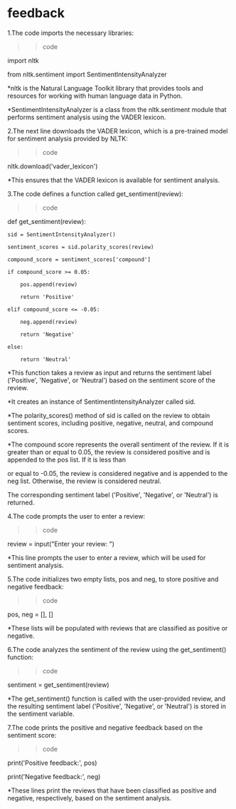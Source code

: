 # feedback

1.The code imports the necessary libraries:

>>code

import nltk

from nltk.sentiment import SentimentIntensityAnalyzer

*nltk is the Natural Language Toolkit library that provides tools and resources for working with human language data in Python.

*SentimentIntensityAnalyzer is a class from the nltk.sentiment module that performs sentiment analysis using the VADER lexicon.

2.The next line downloads the VADER lexicon, which is a pre-trained model for sentiment analysis provided by NLTK:

>>code

nltk.download('vader_lexicon')

*This ensures that the VADER lexicon is available for sentiment analysis.

3.The code defines a function called get_sentiment(review):

>>code

def get_sentiment(review):

    sid = SentimentIntensityAnalyzer()
    
    sentiment_scores = sid.polarity_scores(review)
    
    compound_score = sentiment_scores['compound']
    
    if compound_score >= 0.05:
    
        pos.append(review)
        
        return 'Positive'
    
    elif compound_score <= -0.05:
    
        neg.append(review)
        
        return 'Negative'
    
    else:
        
        return 'Neutral'

*This function takes a review as input and returns the sentiment label ('Positive', 'Negative', or 'Neutral') based on the sentiment score of the review.


*It creates an instance of SentimentIntensityAnalyzer called sid.


*The polarity_scores() method of sid is called on the review to obtain sentiment scores, including positive, negative, neutral, and compound scores.


*The compound score represents the overall sentiment of the review. If it is greater than or equal to 0.05, the review is considered positive and is appended to the pos list. If it is less than 

or equal to -0.05, the review is considered negative and is appended to the neg list. Otherwise, the review is considered neutral.

The corresponding sentiment label ('Positive', 'Negative', or 'Neutral') is returned.

4.The code prompts the user to enter a review:

>>code

review = input("Enter your review: ")

*This line prompts the user to enter a review, which will be used for sentiment analysis.

5.The code initializes two empty lists, pos and neg, to store positive and negative feedback:

>>code

pos, neg = [], []

*These lists will be populated with reviews that are classified as positive or negative.

6.The code analyzes the sentiment of the review using the get_sentiment() function:

>>code

sentiment = get_sentiment(review)

*The get_sentiment() function is called with the user-provided review, and the resulting sentiment label ('Positive', 'Negative', or 'Neutral') is stored in the sentiment variable.

7.The code prints the positive and negative feedback based on the sentiment score:

>>code

print('Positive feedback:', pos)

print('Negative feedback:', neg)

*These lines print the reviews that have been classified as positive and negative, respectively, based on the sentiment analysis.
